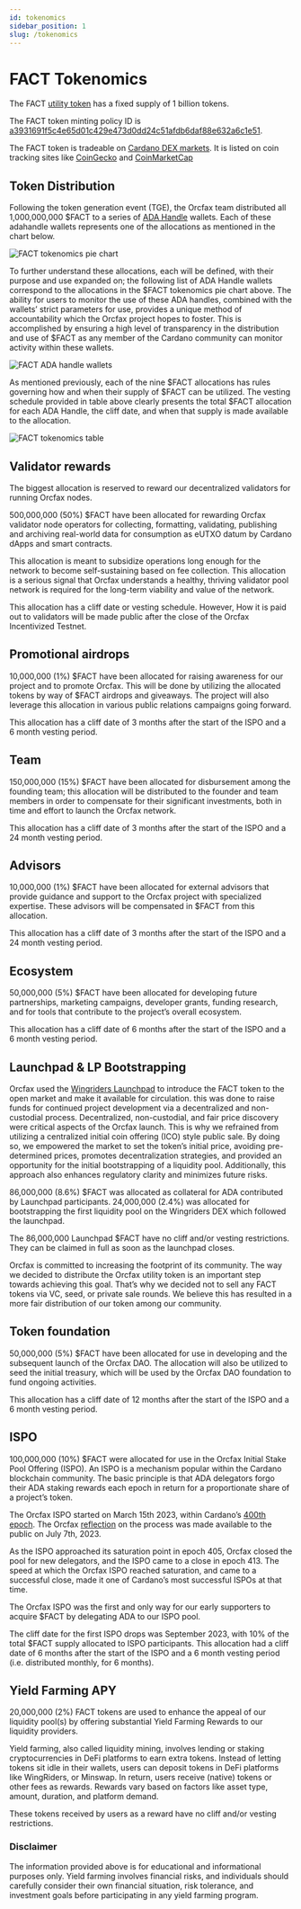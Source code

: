 ```yaml
---
id: tokenomics
sidebar_position: 1
slug: /tokenomics
---
```


# FACT Tokenomics

The FACT [utility token](utility-token) has a fixed supply of 1 billion tokens.

The FACT token minting policy ID is
[a3931691f5c4e65d01c429e473d0dd24c51afdb6daf88e632a6c1e51](https://pool.pm/asset1kuwfd0esf9xcxurp2x4f9w65lvz4tkfw5epugq).

The FACT token is tradeable on
[Cardano DEX markets][dexes-1]. It is listed
on coin tracking sites like
[CoinGecko](https://www.coingecko.com/en/coins/orcfax) and
[CoinMarketCap](https://coinmarketcap.com/currencies/orcfax/)

[dexes-1]: https://www.taptools.io/charts/token?pairID=026a18d04a0c642759bb3d83b12e3344894e5c1c7b2aeb1a2113a570.2b4e632bf755fe5e33309a47216aa396106641edd056423e2ef2a08ce30bb604

## Token Distribution

Following the token generation event (TGE), the Orcfax team distributed all
1,000,000,000 $FACT to a series of [ADA Handle](https://mint.handle.me/)
wallets. Each of these adahandle wallets represents one of the allocations as
mentioned in the chart below.

![FACT tokenomics pie chart](/img/2023-08-30--FACT-tokenomics-pie-chart.jpeg)

To further understand these allocations, each will be defined, with their
purpose and use expanded on; the following list of ADA Handle wallets correspond
to the allocations in the $FACT tokenomics pie chart above. The ability for
users to monitor the use of these ADA handles, combined with the wallets’ strict
parameters for use, provides a unique method of accountability which the Orcfax
project hopes to foster. This is accomplished by ensuring a high level of
transparency in the distribution and use of $FACT as any member of the Cardano
community can monitor activity within these wallets.

![FACT ADA handle wallets](/img/2023-09-01--ADAhandle-FACT-wallets.png)

As mentioned previously, each of the nine $FACT allocations has rules governing
how and when their supply of $FACT can be utilized. The vesting schedule
provided in table above clearly presents the total $FACT allocation for each
ADA Handle, the cliff date, and when that supply is made available to the
allocation.

![FACT tokenomics table](/img/2023-09-02--FACT-tokenomics-table.png)

## Validator rewards

The biggest allocation is reserved to reward our decentralized validators for
running Orcfax nodes.

500,000,000 (50%) $FACT have been allocated for rewarding Orcfax validator node
operators for collecting, formatting, validating, publishing and archiving
real-world data for consumption as eUTXO datum by Cardano dApps and smart
contracts.

This allocation is meant to subsidize operations long enough for the network to
become self-sustaining based on fee collection. This allocation is a serious
signal that Orcfax understands a healthy, thriving validator pool network is
required for the long-term viability and value of the network.

This allocation has a cliff date or vesting schedule. However, How it is paid
out to validators will be made public after the close of the Orcfax Incentivized
Testnet.

## Promotional airdrops

10,000,000 (1%) $FACT have been allocated for raising awareness for our project
and to promote Orcfax. This will be done by utilizing the allocated tokens by
way of $FACT airdrops and giveaways. The project will also leverage this
allocation in various public relations campaigns going forward.

This allocation has a cliff date of 3 months after the start of the ISPO and a 6
month vesting period.

## Team

150,000,000 (15%) $FACT have been allocated for disbursement among the founding
team; this allocation will be distributed to the founder and team members in
order to compensate for their significant investments, both in time and effort
to launch the Orcfax network.

This allocation has a cliff date of 3 months after the start of the ISPO and a
24 month vesting period.

## Advisors

10,000,000 (1%) $FACT have been allocated for external advisors that provide
guidance and support to the Orcfax project with specialized expertise. These
advisors will be compensated in $FACT from this allocation.

This allocation has a cliff date of 3 months after the start of the ISPO and a
24 month vesting period.

## Ecosystem

50,000,000 (5%) $FACT have been allocated for developing future partnerships,
marketing campaigns, developer grants, funding research, and for tools that
contribute to the project’s overall ecosystem.

This allocation has a cliff date of 6 months after the start of the ISPO and a 6
month vesting period.

## Launchpad & LP Bootstrapping

Orcfax used the [Wingriders Launchpad](https://medium.com/@orcfax/orcfax-token-launch-in-collaboration-with-wingriders-launchpad-39d63da2b379)
to introduce the FACT token to the open market and make it available for
circulation. this was done to raise funds for continued project development via
a decentralized and non-custodial process.
Decentralized, non-custodial, and fair price discovery were critical aspects of
the Orcfax launch. This is why we refrained from utilizing a centralized initial
coin offering (ICO) style public sale. By doing so, we empowered the market to
set the token’s initial price, avoiding pre-determined prices, promotes
decentralization strategies, and provided an opportunity for the initial
bootstrapping of a liquidity pool. Additionally, this approach also enhances
regulatory clarity and minimizes future risks.

86,000,000 (8.6%) $FACT was allocated as collateral for ADA contributed by
Launchpad participants. 24,000,000 (2.4%) was allocated for bootstrapping the
first liquidity pool on the Wingriders DEX which followed the launchpad.

The 86,000,000 Launchpad $FACT have no cliff and/or vesting restrictions. They
can be claimed in full as soon as the launchpad closes.

Orcfax is committed to increasing the footprint of its community. The way we
decided to distribute the Orcfax utility token is an important step towards
achieving this goal. That’s why we decided not to sell any FACT tokens via VC,
seed, or private sale rounds. We believe this has resulted in a more fair
distribution of our token among our community.

## Token foundation

50,000,000 (5%) $FACT have been allocated for use in developing and the
subsequent launch of the Orcfax DAO. The allocation will also be utilized to
seed the initial treasury, which will be used by the Orcfax DAO foundation to
fund ongoing activities.

This allocation has a cliff date of 12 months after the start of the ISPO and a
6 month vesting period.

## ISPO

100,000,000 (10%) $FACT were allocated for use in the Orcfax Initial Stake Pool
Offering (ISPO). An ISPO is a mechanism popular within the Cardano blockchain
community. The basic principle is that ADA delegators forgo their ADA staking
rewards each epoch in return for a proportionate share of a project’s token.

The Orcfax ISPO started on March 15th 2023, within Cardano’s
[400th epoch][ispo-1]. The Orcfax [reflection][ispo-2] on the process was made
available to the public on July 7th, 2023.

[ispo-1]: https://orcfax.io/assets/Orcfax-ISPO-Prospectus--March15-2023.pdf
[ispo-2]: https://docs.orcfax.io/assets/files/2023-07-07--Orcfax-ISPO-reflection-0212f8cd59e995f75fc8d5c0ad2625e7.pdf

As the ISPO approached its saturation point in epoch 405, Orcfax closed the pool
for new delegators, and the ISPO came to a close in epoch 413. The speed at
which the Orcfax ISPO reached saturation, and came to a successful close, made
it one of Cardano’s most successful ISPOs at that time.

The Orcfax ISPO was the first and only way for our early supporters to acquire
$FACT by delegating ADA to our ISPO pool.

The cliff date for the first ISPO drops was September 2023, with 10% of the
total $FACT supply allocated to ISPO participants. This allocation had a cliff
date of 6 months after the start of the ISPO and a 6 month vesting period (i.e.
distributed monthly, for 6 months).

## Yield Farming APY

20,000,000 (2%) FACT tokens are used to enhance the appeal of our liquidity
pool(s) by offering substantial Yield Farming Rewards to our liquidity
providers.

Yield farming, also called liquidity mining, involves lending or staking
cryptocurrencies in DeFi platforms to earn extra tokens. Instead of letting
tokens sit idle in their wallets, users can deposit tokens in DeFi platforms
like WingRiders, or Minswap. In return, users receive (native) tokens or other
fees as rewards. Rewards vary based on factors like asset type, amount,
duration, and platform demand.

These tokens received by users as a reward have no cliff and/or vesting
restrictions.

### Disclaimer

The information provided above is for educational and informational
purposes only. Yield farming involves financial risks, and individuals should
carefully consider their own financial situation, risk tolerance, and investment
goals before participating in any yield farming program.
